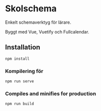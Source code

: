 # Skolschema
Enkelt schemaverktyg för lärare.

Byggt med Vue, Vuetify och Fullcalendar.

## Installation
```
npm install
```

### Kompilering för 
```
npm run serve
```

### Compiles and minifies for production
```
npm run build
```
